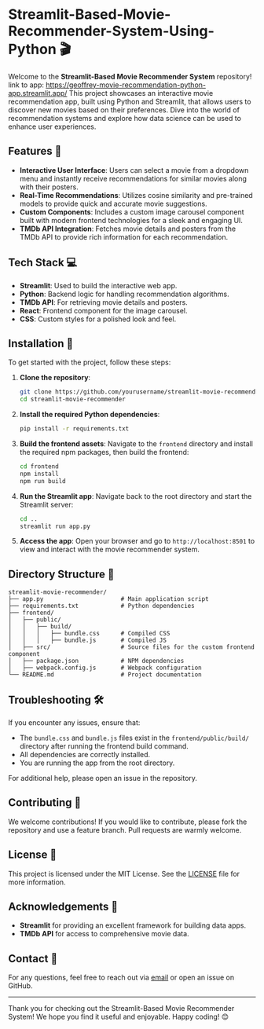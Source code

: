 # Streamlit-Based-Movie-Recommender-System-Using-Python 🎬

Welcome to the **Streamlit-Based Movie Recommender System** repository! 
link to app:  https://geoffrey-movie-recommendation-python-app.streamlit.app/ 
This project showcases an interactive movie recommendation app, built using Python and Streamlit, that allows users to discover new movies based on their preferences. Dive into the world of recommendation systems and explore how data science can be used to enhance user experiences.

## Features 🌟

- **Interactive User Interface**: Users can select a movie from a dropdown menu and instantly receive recommendations for similar movies along with their posters.
- **Real-Time Recommendations**: Utilizes cosine similarity and pre-trained models to provide quick and accurate movie suggestions.
- **Custom Components**: Includes a custom image carousel component built with modern frontend technologies for a sleek and engaging UI.
- **TMDb API Integration**: Fetches movie details and posters from the TMDb API to provide rich information for each recommendation.

## Tech Stack 💻

- **Streamlit**: Used to build the interactive web app.
- **Python**: Backend logic for handling recommendation algorithms.
- **TMDb API**: For retrieving movie details and posters.
- **React**: Frontend component for the image carousel.
- **CSS**: Custom styles for a polished look and feel.

## Installation 🚀

To get started with the project, follow these steps:

1. **Clone the repository**:
   ```sh
   git clone https://github.com/yourusername/streamlit-movie-recommender.git
   cd streamlit-movie-recommender
   ```

2. **Install the required Python dependencies**:
   ```sh
   pip install -r requirements.txt
   ```

3. **Build the frontend assets**:
   Navigate to the `frontend` directory and install the required npm packages, then build the frontend:
   ```sh
   cd frontend
   npm install
   npm run build
   ```

4. **Run the Streamlit app**:
   Navigate back to the root directory and start the Streamlit server:
   ```sh
   cd ..
   streamlit run app.py
   ```

5. **Access the app**:
   Open your browser and go to `http://localhost:8501` to view and interact with the movie recommender system.

## Directory Structure 📁

```
streamlit-movie-recommender/
├── app.py                      # Main application script
├── requirements.txt            # Python dependencies
├── frontend/
│   ├── public/
│   │   ├── build/
│   │   │   ├── bundle.css      # Compiled CSS
│   │   │   ├── bundle.js       # Compiled JS
│   ├── src/                    # Source files for the custom frontend component
│   ├── package.json            # NPM dependencies
│   ├── webpack.config.js       # Webpack configuration
└── README.md                   # Project documentation
```

## Troubleshooting 🛠️

If you encounter any issues, ensure that:
- The `bundle.css` and `bundle.js` files exist in the `frontend/public/build/` directory after running the frontend build command.
- All dependencies are correctly installed.
- You are running the app from the root directory.

For additional help, please open an issue in the repository.

## Contributing 🤝

We welcome contributions! If you would like to contribute, please fork the repository and use a feature branch. Pull requests are warmly welcome.

## License 📜

This project is licensed under the MIT License. See the [LICENSE](LICENSE) file for more information.

## Acknowledgements 🙏

- **Streamlit** for providing an excellent framework for building data apps.
- **TMDb API** for access to comprehensive movie data.

## Contact 📧

For any questions, feel free to reach out via [email](mailto:your.email@example.com) or open an issue on GitHub.

---

Thank you for checking out the Streamlit-Based Movie Recommender System! We hope you find it useful and enjoyable. Happy coding! 😊

